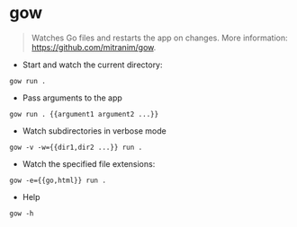 # gow

> Watches Go files and restarts the app on changes.
> More information: <https://github.com/mitranim/gow>.

- Start and watch the current directory:

`gow run .`

- Pass arguments to the app

`gow run . {{argument1 argument2 ...}}`

- Watch subdirectories in verbose mode

`gow -v -w={{dir1,dir2 ...}} run .`

- Watch the specified file extensions:

`gow -e={{go,html}} run .`

- Help

`gow -h`
